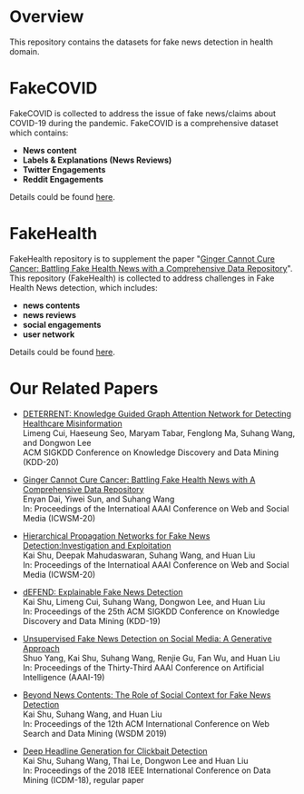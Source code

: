 # Overview
This repository contains the datasets for fake news detection in health domain. 

# FakeCOVID
FakeCOVID is collected to address the issue of fake news/claims about COVID-19 during the pandemic. 
FakeCOVID is a comprehensive dataset which contains:
* **News content** 
* **Labels & Explanations (News Reviews)**
* **Twitter Engagements** 
* **Reddit Engagements**

Details could be found [here](FakeCOVID/README.md).
# FakeHealth
FakeHealth repository is to supplement the paper "[Ginger Cannot Cure Cancer: Battling Fake Health News with a Comprehensive Data Repository](https://arxiv.org/abs/2002.00837)".
This repository (FakeHealth) is collected to address challenges in Fake Health News detection, which includes:
* **news contents**
* **news reviews** 
* **social engagements**
* **user network**
  
 Details could be found [here](./FakeHealth/README.md).

# Our Related Papers
* [DETERRENT: Knowledge Guided Graph Attention Network for Detecting Healthcare Misinformation](./papers/DETERRENT_KDD20.pdf)<br>
Limeng Cui, Haeseung Seo, Maryam Tabar, Fenglong Ma, Suhang Wang, and Dongwon Lee <br>
ACM SIGKDD Conference on Knowledge Discovery and Data Mining (KDD-20)
* [Ginger Cannot Cure Cancer: Battling Fake Health News with A Comprehensive Data Repository](./papers/7350-Article%20Text-10580-1-10-20200601.pdf) <br>
Enyan Dai, Yiwei Sun, and Suhang Wang <br>
In: Proceedings of the Internatioal AAAI Conference on Web and Social Media (ICWSM-20)
* [Hierarchical Propagation Networks for Fake News Detection:Investigation and Exploitation](./papers/7329-Article%20Text-10559-1-10-20200601.pdf)<br>
Kai Shu, Deepak Mahudaswaran, Suhang Wang, and Huan Liu <br>
In: Proceedings of the Internatioal AAAI Conference on Web and Social Media (ICWSM-20)
* [dEFEND: Explainable Fake News Detection](./papers/3292500.3330935.pdf) <br>
Kai Shu, Limeng Cui, Suhang Wang, Dongwon Lee, and Huan Liu <br>
In: Proceedings of the 25th ACM SIGKDD Conference on Knowledge Discovery and Data Mining (KDD-19)
* [Unsupervised Fake News Detection on Social Media: A Generative Approach](papers/4508-Article%20Text-7547-1-10-20190706.pdf) <br>
Shuo Yang, Kai Shu, Suhang Wang, Renjie Gu, Fan Wu, and Huan Liu <br>
In: Proceedings of the Thirty-Third AAAI Conference on Artificial Intelligence (AAAI-19)

* [Beyond News Contents: The Role of Social Context for Fake News Detection](./papers/wsdm_2019_fake_news.pdf) <br>
Kai Shu, Suhang Wang, and Huan Liu <br>
In: Proceedings of the 12th ACM International Conference on Web Search and Data Mining (WSDM 2019)

* [Deep Headline Generation for Clickbait Detection](./papers/clickbait_2018.pdf) <br>
Kai Shu, Suhang Wang, Thai Le, Dongwon Lee and Huan Liu <br>
In: Proceedings of the 2018 IEEE International Conference on Data Mining (ICDM-18), regular paper
